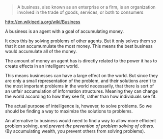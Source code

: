 
> A business, also known as an enterprise or a firm, is an organization involved in the trade of goods, services, or both to consumers

http://en.wikipedia.org/wiki/Business

A business is an agent with a goal of accumulating money.

It does this by solving problems of other agents. But it only solves them so that it can accumumulate the most money. This means the best business would accumulate all of the money.

The amount of money an agent has is directly related to the power it has to create effects in an intelligent world.

This means businesses can have a large effect on the world. But since they are only a small representation of the problem, and their solutions aren't to the most important problems in the world necessarily, that there is sort of an unfair accumulation of information structures. Meaning they can change the world according to how they see fit, rather than how individuals see fit.

The actual purpose of intelligence is, however, to solve problems. So we should be finding a way to maximize the solutions to problems.

An alternative to business would need to find a way to allow more efficient problem solving, and _prevent the prevention of problem solving of others_. (By accumulating wealth, you prevent others from solving problems).
